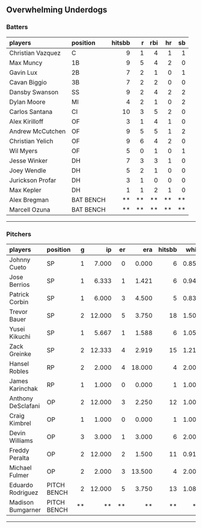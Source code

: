 ## Overwhelming Underdogs

### Batters

 
|players           |position  | hitsbb|  r| rbi| hr| sb| 
|:-----------------|:---------|------:|--:|---:|--:|--:| 
|Christian Vazquez |C         |      9|  1|   4|  1|  1| 
|Max Muncy         |1B        |      9|  5|   4|  2|  0| 
|Gavin Lux         |2B        |      7|  2|   1|  0|  1| 
|Cavan Biggio      |3B        |      7|  2|   2|  0|  0| 
|Dansby Swanson    |SS        |      9|  2|   4|  2|  2| 
|Dylan Moore       |MI        |      4|  2|   1|  0|  2| 
|Carlos Santana    |CI        |     10|  3|   5|  2|  0| 
|Alex Kirilloff    |OF        |      3|  1|   4|  1|  0| 
|Andrew McCutchen  |OF        |      9|  5|   5|  1|  2| 
|Christian Yelich  |OF        |      9|  6|   4|  2|  0| 
|Wil Myers         |OF        |      5|  0|   1|  0|  1| 
|Jesse Winker      |DH        |      7|  3|   3|  1|  0| 
|Joey Wendle       |DH        |      5|  2|   1|  0|  0| 
|Jurickson Profar  |DH        |      3|  1|   0|  0|  0| 
|Max Kepler        |DH        |      1|  1|   2|  1|  0| 
|Alex Bregman      |BAT BENCH |     **| **|  **| **| **| 
|Marcell Ozuna     |BAT BENCH |     **| **|  **| **| **| 


* * *

### Pitchers

 
|players            |position    |  g|     ip| er|    era| hitsbb|  whip| so|  w| sv| 
|:------------------|:-----------|--:|------:|--:|------:|------:|-----:|--:|--:|--:| 
|Johnny Cueto       |SP          |  1|  7.000|  0|  0.000|      6| 0.857|  6|  1|  0| 
|Jose Berrios       |SP          |  1|  6.333|  1|  1.421|      6| 0.947|  9|  0|  0| 
|Patrick Corbin     |SP          |  1|  6.000|  3|  4.500|      5| 0.833|  6|  0|  0| 
|Trevor Bauer       |SP          |  2| 12.000|  5|  3.750|     18| 1.500| 18|  1|  0| 
|Yusei Kikuchi      |SP          |  1|  5.667|  1|  1.588|      6| 1.059|  6|  1|  0| 
|Zack Greinke       |SP          |  2| 12.333|  4|  2.919|     15| 1.216|  8|  1|  0| 
|Hansel Robles      |RP          |  2|  2.000|  4| 18.000|      4| 2.000|  0|  0|  1| 
|James Karinchak    |RP          |  1|  1.000|  0|  0.000|      1| 1.000|  0|  0|  1| 
|Anthony DeSclafani |OP          |  2| 12.000|  3|  2.250|     12| 1.000| 15|  1|  0| 
|Craig Kimbrel      |OP          |  1|  1.000|  0|  0.000|      1| 1.000|  3|  0|  0| 
|Devin Williams     |OP          |  3|  3.000|  1|  3.000|      6| 2.000|  4|  2|  0| 
|Freddy Peralta     |OP          |  2| 12.000|  2|  1.500|     11| 0.917| 18|  1|  0| 
|Michael Fulmer     |OP          |  2|  2.000|  3| 13.500|      4| 2.000|  2|  0|  0| 
|Eduardo Rodriguez  |PITCH BENCH |  2| 12.000|  5|  3.750|     13| 1.083| 15|  1|  0| 
|Madison Bumgarner  |PITCH BENCH | **|     **| **|     **|     **|    **| **| **| **| 


* * *


